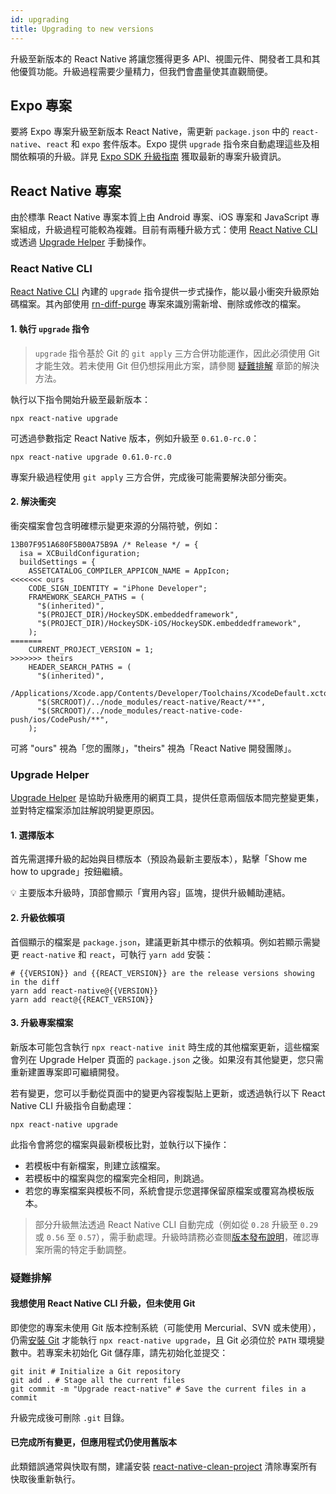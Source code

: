 ```yaml
---
id: upgrading
title: Upgrading to new versions
---
```


升級至新版本的 React Native 將讓您獲得更多 API、視圖元件、開發者工具和其他優質功能。升級過程需要少量精力，但我們會盡量使其直觀簡便。

## Expo 專案

要將 Expo 專案升級至新版本 React Native，需更新 `package.json` 中的 `react-native`、`react` 和 `expo` 套件版本。Expo 提供 `upgrade` 指令來自動處理這些及相關依賴項的升級。詳見 [Expo SDK 升級指南](https://docs.expo.dev/workflow/upgrading-expo-sdk-walkthrough/) 獲取最新的專案升級資訊。

## React Native 專案

由於標準 React Native 專案本質上由 Android 專案、iOS 專案和 JavaScript 專案組成，升級過程可能較為複雜。目前有兩種升級方式：使用 [React Native CLI](https://github.com/react-native-community/cli) 或透過 [Upgrade Helper](https://react-native-community.github.io/upgrade-helper/) 手動操作。

### React Native CLI

[React Native CLI](https://github.com/react-native-community/cli) 內建的 `upgrade` 指令提供一步式操作，能以最小衝突升級原始碼檔案。其內部使用 [rn-diff-purge](https://github.com/react-native-community/rn-diff-purge) 專案來識別需新增、刪除或修改的檔案。

#### 1. 執行 `upgrade` 指令

> `upgrade` 指令基於 Git 的 `git apply` 三方合併功能運作，因此必須使用 Git 才能生效。若未使用 Git 但仍想採用此方案，請參閱 [疑難排解](#i-want-to-upgrade-with-react-native-cli-but-i-dont-use-git) 章節的解決方法。

執行以下指令開始升級至最新版本：

```shell
npx react-native upgrade
```

可透過參數指定 React Native 版本，例如升級至 `0.61.0-rc.0`：

```shell
npx react-native upgrade 0.61.0-rc.0
```

專案升級過程使用 `git apply` 三方合併，完成後可能需要解決部分衝突。

#### 2. 解決衝突

衝突檔案會包含明確標示變更來源的分隔符號，例如：

```
13B07F951A680F5B00A75B9A /* Release */ = {
  isa = XCBuildConfiguration;
  buildSettings = {
    ASSETCATALOG_COMPILER_APPICON_NAME = AppIcon;
<<<<<<< ours
    CODE_SIGN_IDENTITY = "iPhone Developer";
    FRAMEWORK_SEARCH_PATHS = (
      "$(inherited)",
      "$(PROJECT_DIR)/HockeySDK.embeddedframework",
      "$(PROJECT_DIR)/HockeySDK-iOS/HockeySDK.embeddedframework",
    );
=======
    CURRENT_PROJECT_VERSION = 1;
>>>>>>> theirs
    HEADER_SEARCH_PATHS = (
      "$(inherited)",
      /Applications/Xcode.app/Contents/Developer/Toolchains/XcodeDefault.xctoolchain/usr/include,
      "$(SRCROOT)/../node_modules/react-native/React/**",
      "$(SRCROOT)/../node_modules/react-native-code-push/ios/CodePush/**",
    );
```

可將 "ours" 視為「您的團隊」，"theirs" 視為「React Native 開發團隊」。

### Upgrade Helper

[Upgrade Helper](https://react-native-community.github.io/upgrade-helper/) 是協助升級應用的網頁工具，提供任意兩個版本間完整變更集，並對特定檔案添加註解說明變更原因。

#### 1. 選擇版本

首先需選擇升級的起始與目標版本（預設為最新主要版本），點擊「Show me how to upgrade」按鈕繼續。

💡 主要版本升級時，頂部會顯示「實用內容」區塊，提供升級輔助連結。

#### 2. 升級依賴項

首個顯示的檔案是 `package.json`，建議更新其中標示的依賴項。例如若顯示需變更 `react-native` 和 `react`，可執行 `yarn add` 安裝：

```shell
# {{VERSION}} and {{REACT_VERSION}} are the release versions showing in the diff
yarn add react-native@{{VERSION}}
yarn add react@{{REACT_VERSION}}
```

#### 3. 升級專案檔案

新版本可能包含執行 `npx react-native init` 時生成的其他檔案更新，這些檔案會列在 Upgrade Helper 頁面的 `package.json` 之後。如果沒有其他變更，您只需重新建置專案即可繼續開發。

若有變更，您可以手動從頁面中的變更內容複製貼上更新，或透過執行以下 React Native CLI 升級指令自動處理：

```shell
npx react-native upgrade
```

此指令會將您的檔案與最新模板比對，並執行以下操作：

- 若模板中有新檔案，則建立該檔案。
- 若模板中的檔案與您的檔案完全相同，則跳過。
- 若您的專案檔案與模板不同，系統會提示您選擇保留原檔案或覆寫為模板版本。

> 部分升級無法透過 React Native CLI 自動完成（例如從 `0.28` 升級至 `0.29` 或 `0.56` 至 `0.57`），需手動處理。升級時請務必查閱[版本發布說明](https://github.com/facebook/react-native/releases)，確認專案所需的特定手動調整。

### 疑難排解

#### 我想使用 React Native CLI 升級，但未使用 Git

即使您的專案未使用 Git 版本控制系統（可能使用 Mercurial、SVN 或未使用），仍需[安裝 Git](https://git-scm.com/downloads) 才能執行 `npx react-native upgrade`，且 Git 必須位於 `PATH` 環境變數中。若專案未初始化 Git 儲存庫，請先初始化並提交：

```shell
git init # Initialize a Git repository
git add . # Stage all the current files
git commit -m "Upgrade react-native" # Save the current files in a commit
```

升級完成後可刪除 `.git` 目錄。

#### 已完成所有變更，但應用程式仍使用舊版本

此類錯誤通常與快取有關，建議安裝 [react-native-clean-project](https://github.com/pmadruga/react-native-clean-project) 清除專案所有快取後重新執行。